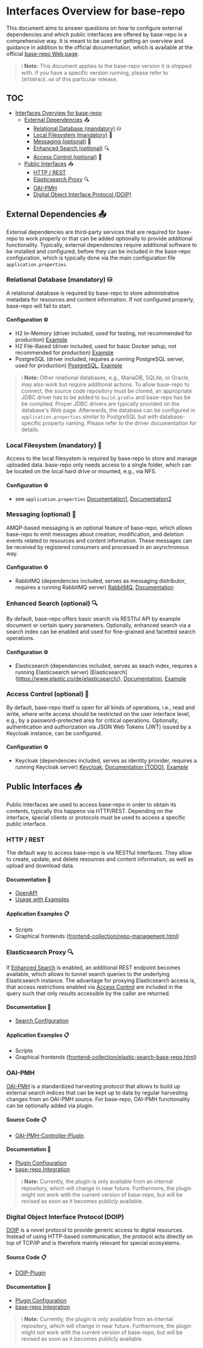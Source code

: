 # Interfaces Overview for base-repo

This document aims to answer questions on how to configure external dependencies and which public interfaces are offered by base-repo in a comprehensive way. 
It is meant to be used for getting an overview and guidance in addition to the official documentation, which is available at the official [base-repo Web page](https://kit-data-manager.github.io/webpage/base-repo/).

> ℹ️ **Note:** 
> This document applies to the base-repo version it is shipped with. If you have a specific version running, please refer to `INTERFACE.md` of this particular release.

## TOC

- [Interfaces Overview for base-repo](#interfaces-overview-for-base-repo)
   * [External Dependencies](#external-dependencies-) 📤
      + [Relational Database (mandatory)](#relational-database-mandatory-) ⛁
      + [Local Filesystem (mandatory)](#local-filesystem-mandatory-) 📂
      + [Messaging (optional)](#messaging-optional-) 💬
      + [Enhanced Search (optional)](#enhanced-search-optional-) 🔍
      + [Access Control (optional)](#access-control-optional-) 🔐
   * [Public Interfaces](#public-interfaces-) 📥
      + [HTTP / REST](#http--rest)
      + [Elasticsearch Proxy](#elasticsearch-proxy-) 🔍
      + [OAI-PMH](#oai-pmh)
      + [Digital Object Interface Protocol (DOIP)](#digital-object-interface-protocol-doip)


## External Dependencies 📤

External dependencies are third-party services that are required for base-repo to work properly or that can be added optionally to provide additional functionality. Typically, external dependencies require
additional software to be installed and configured, before they can be included in the base-repo configuration, which is typically done via the main configuration file `application.properties`.

### Relational Database (mandatory) ⛁
A relational database is required by base-repo to store administrative metadata for resources and content information. If not configured properly, base-repo will fail to start.

#### Configuration ⚙️
 - H2 In-Memory (driver included, used for testing, not recommended for production) [Example](https://github.com/kit-data-manager/base-repo/blob/4e90c6aeaced4715d419482f3cb127cddc85bd37/src/test/resources/test-config/application-test.properties#L31-L34)
 - H2 File-Based (driver included, used for basic Docker setup, not recommended for production) [Example](https://github.com/kit-data-manager/base-repo/blob/4e90c6aeaced4715d419482f3cb127cddc85bd37/config/application-docker.properties#L17C1-L24)
 - PostgreSQL (driver included, requires a running PostgreSQL server, used for production) [PostgreSQL](https://www.postgresql.org/), [Example](https://github.com/kit-data-manager/base-repo/blob/4e90c6aeaced4715d419482f3cb127cddc85bd37/config/application-default.properties#L38-L45)
  
> ℹ️ **Note:** 
> Other relational databases, e.g., MariaDB, SQLite, or Oracle, may also work but require additional actions. To allow base-repo to connect, the source code repository must be cloned, an appropriate JDBC driver has to be added to `build.gradle`
> and base-repo has be be compiled. Proper JDBC drivers are typically provided on the database's Web page. Afterwards, the database can be configured in `application.properties` similar to PostgreSQL but with database-specific property naming. Please refer
> to the driver documentation for details.

### Local Filesystem (mandatory) 📂
Access to the local filesystem is required by base-repo to store and manage uploaded data. base-repo only needs access to a single folder, which can be located on the local hard drive or mounted, e.g., via NFS. 

#### Configuration ⚙️
 - see `application.properties` [Documentation1](https://github.com/kit-data-manager/base-repo/blob/4e90c6aeaced4715d419482f3cb127cddc85bd37/config/application-default.properties#L137-L139), [Documentation2](https://github.com/kit-data-manager/base-repo/blob/4e90c6aeaced4715d419482f3cb127cddc85bd37/config/application-default.properties#L154-L165)
   
### Messaging (optional) 💬
AMQP-based messaging is an optional feature of base-repo, which allows base-repo to emit messages about creation, modification, and deletion events related to resources and content information. These messages can be received by registered consumers and processed in an asynchronous way.

#### Configuration ⚙️
 - RabbitMQ (dependencies included, serves as messaging distributor, requires a running RabbitMQ server) [RabbitMQ](https://www.rabbitmq.com/), [Documentation](https://kit-data-manager.github.io/webpage/base-repo/documentation/messaging-configuration.html)

### Enhanced Search (optional) 🔍
By default, base-repo offers basic search via RESTful API by example document or certain query parameters. Optionally, enhanced search via a search index can be enabled and used for fine-grained and facetted search operations.

#### Configuration ⚙️
 - Elasticsearch (dependencies included, serves as seach index, requires a running Elasticsearch server) [Elasticsearch] (https://www.elastic.co/de/elasticsearch/), [Documentation](https://kit-data-manager.github.io/webpage/base-repo/documentation/search-configuration.html), [Example](https://github.com/kit-data-manager/base-repo/blob/4e90c6aeaced4715d419482f3cb127cddc85bd37/config/application-default.properties#L104-L107)
    
### Access Control (optional) 🔐
By default, base-repo itself is open for all kinds of operations, i.e., read and write, where write access should be restricted on the user interface level, e.g., by a password-protected area for critical operations. Optionally, authentication and authorization via JSON Web Tokens (JWT) issued by a Keycloak instance, can be configured.

#### Configuration ⚙️
 - Keycloak (dependencies included, serves as identity provider, requires a running Keycloak server) [Keycloak](https://www.keycloak.org/), [Documentation (TODO)](), [Example](https://github.com/kit-data-manager/base-repo/blob/4e90c6aeaced4715d419482f3cb127cddc85bd37/config/application-default.properties#L192-L201)
   
## Public Interfaces 📥

Public Interfaces are used to access base-repo in order to obtain its contents, typically this happens via HTTP/REST. Depending on the interface, special clients or protocols must be used to access a specific public interface.

### HTTP / REST
The default way to access base-repo is via RESTful interfaces. They allow to create, update, and delete resources and content information, as well as upload and download data.

#### Documentation 📖
 - [OpenAPI](https://kit-data-manager.github.io/webpage/base-repo/documentation/api-docs.html)
 - [Usage with Examples](https://kit-data-manager.github.io/webpage/base-repo/documentation/index.html)
    
#### Application Examples 📋   
 - Scripts
 - Graphical frontends ([frontend-collection/repo-management.html](https://github.com/kit-data-manager/frontend-collection))
    
### Elasticsearch Proxy 🔍
If [Enhanced Search](#enhanced-search-optional-) is enabled, an additional REST endpoint becomes available, which allows to tunnel search queries to the underlying Elasticsearch instance. The advantage for proxying Elasticsearch access is, that access restrictions enabled via [Access Control](#access-control-optional-) are included in the query such that only results accessible by the caller are returned.

#### Documentation 📖
 - [Search Configuration](https://kit-data-manager.github.io/webpage/base-repo/documentation/search-configuration.html)
    
#### Application Examples 📋
 - Scripts
 - Graphical frontends ([frontend-collection/elastic-search-base-repo.html](https://github.com/kit-data-manager/frontend-collection))
    
### OAI-PMH
[OAI-PMH](https://www.openarchives.org/pmh/) is a standardized harvesting protocol that allows to build up external search indices that can be kept up to data by regular harvesting changes from an OAI-PMH source. For base-repo, OAI-PMH functionality can be optionally added via plugin.

#### Source Code 📋
 - [OAI-PMH-Controller-Plugin](https://git.scc.kit.edu/kitdatamanager/2.0/oai-pmh-controller-plugin)

#### Documentation 📖
 - [Plugin Configuration](https://git.scc.kit.edu/kitdatamanager/2.0/oai-pmh-controller-plugin)
 - [base-repo Integration](https://github.com/kit-data-manager/base-repo#enhanced-startup)

> ℹ️ **Note:** 
> Currently, the plugin is only available from an internal repository, which will change in near future. Furthermore, the plugin might not work with the current version of base-repo, but will be revised as soon as it becomes publicly available.
    
### Digital Object Interface Protocol (DOIP)
[DOIP](https://www.dona.net/sites/default/files/2018-11/DOIPv2Spec_1.pdf) is a novel protocol to provide generic access to digital resources. Instead of using HTTP-based communication, the protocol acts directly on top of TCP/IP and is therefore mainly relevant for special ecosystems.

#### Source Code 📋
 - [DOIP-Plugin](https://git.scc.kit.edu/kitdatamanager/2.0/doip-plugin)

#### Documentation 📖
 - [Plugin Configuration](https://git.scc.kit.edu/kitdatamanager/2.0/doip-plugin)
 - [base-repo Integration](https://github.com/kit-data-manager/base-repo#enhanced-startup)

> ℹ️ **Note:** 
> Currently, the plugin is only available from an internal repository, which will change in near future. Furthermore, the plugin might not work with the current version of base-repo, but will be revised as soon as it becomes publicly available.
